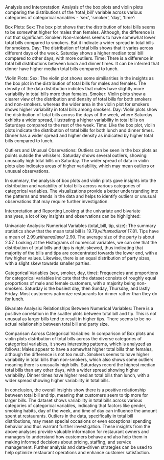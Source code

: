 Analysis and Interpretation:
Analysis of the box plots and violin plots comparing the distributions of the 'total_bill' variable across various categories of categorical variables - 'sex', 'smoker', 'day', 'time':

Box Plots: Sex: The box plot shows that the distribution of total bills seems to be somewhat higher for males than females. Although, the difference is not that significant. Smoker: Non-smokers seems to have somewhat lower total bills compared to smokers. But it indicate a wider spread in total bills for smokers. Day: The distribution of total bills shows that it varies across different days of the week. Saturday shows a higher median total bill compared to other days, with more outliers. Time: There is a difference in total bill distributions between lunch and dinner times. It can be inferred that dinner have higher median total bills compared to lunch.

Violin Plots: Sex: The violin plot shows some similiarities in the insights as the box plot in the distribution of total bills for males and females. The density of the data distribution indictes that males have slightly more variability in total bills more than females. Smoker: Violin plots show a clearer view of the distribution and density of total bills for both smokers and non-smokers. whereas the wider area in the violin plot for smokers shows higher variability in total bills among smokers. Day: Violin plots show the distribution of total bills across the days of the week, where Saturday exhibits a wider spread, illustrating a higher variability in total bills on Saturdays compared to the rest of the week. Time: Like the box plot, violin plots indicate the distribution of total bills for both lunch and dinner times. Dinner has a wider spread and higher density as indicated by higher total bills compared to lunch.

Outliers and Unusual Observations: Outliers can be seen in the box plots as points outside the whiskers. Saturday shows several outliers, showing unusually high total bills on Saturday. The wider spread of data in violin plots also indicates areas of higher variability, which may mean outliers or unusual observations.

In summary, the analysis of box plots and violin plots gave insights into the distribution and variability of total bills across various categories of categorical variables. The visualizations provide a better understanding into the patterns and trends in the data and helps to identify outliers or unusual observations that may require further investigation.

Interpretation and Reporting Looking at the univariate and bivariate analyses, a lot of key insights and observations can be highlighted:

Univariate Analysis: Numerical Variables (total_bill, tip, size): The summary statistics show that the mean total bill is  19.79,𝑤𝑖𝑡ℎ𝑎𝑚𝑒𝑑𝑖𝑎𝑛𝑜𝑓
 17.81. Tips have a mean of  2.99,𝑤𝑖𝑡ℎ𝑎𝑚𝑒𝑑𝑖𝑎𝑛𝑜𝑓
 2.90. The average size of the party is about 2.57. Looking at the Histograms of numerical variables, we can see that the distribution of total bills and tips is right-skewed, thus indicating that majority of the bills and tips are concentrated towards the lower end, with a few higher values. Likewise, there is an equal distribution of party sizes, with a slight skew towards smaller parties.

Categorical Variables (sex, smoker, day, time): Frequencies and proportions for categorical variables indicate that the dataset consists of roughly equal proportions of male and female customers, with a majority being non-smokers. Saturday is the busiest day, then Sunday, Thursday, and lastly Friday. Most customers patronize restaurants for dinner rather than they do for lunch.

Bivariate Analysis: Relationships Between Numerical Variables: There is a positive correlation in the scatter plots between total bill and tip. This is not unusual as larger bills tend to result in higher tips. There seems to be no actual relationship between total bill and party size.

Comparison Across Categorical Variables: In comparison of Box plots and violin plots distribution of total bills across the diverse categories of categorical variables, it shows interesting patterns, which is analyzed as follows: Males appear to have a somewhat higher total bills than females, although the difference is not too much. Smokers seems to have higher variability in total bills than non-smokers, which also shows some outliers meaning there is unusually high bills. Saturdays record the highest median total bills than any other days, with a wider spread showing higher variability. Dinner times have higher median total bills than lunch, with a wider spread showing higher variability in total bills.

In conclusion, the overall insights show there is a positive relationship between total bill and tip, meaning that customers seem to tip more for larger bills. The dataset shows variability in total bills across various categories of categorical variables, indicating that factors like gender, smoking habits, day of the week, and time of day can influence the amount spent at restaurants. Outliers in the data, specifically in total bill distributions, may mean special occasions or even exceptional spending behavior and thus warrant further investigation. These insights from the above analyses provide valuable information for restaurant owners and managers to understand how customers behave and also help them in making informed decisions about pricing, staffing, and service management. Further analysis and data-driven strategies can be used to help optimize restaurant operations and enhance customer satisfaction.
